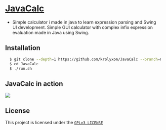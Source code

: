 # [JavaCalc](https://github.com/krolyxon/cht-rs)
- Simple calculator i made in java to learn expression parsing and Swing UI development.
Simple GUI calculator with complex infix expression evaluation made in Java using Swing.

## Installation

```bash
  $ git clone --depth=1 https://github.com/krolyxon/JavaCalc --branch=master
  $ cd JavaCalc
  $ ./run.sh
  ```

## JavaCalc in action
![](https://raw.githubusercontent.com/krolyxon/JavaCalc/masters/asset/screenshot1.png)

## License
This project is licensed under the [`GPLv3 LICENSE`](https://github.com/krolyxon/JavaCalc/blob/master/LICENSE)
